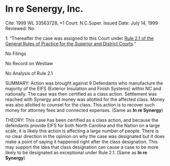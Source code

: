 # In re Senergy, Inc.

Cite: 1999 WL 33563728, *1
Court: N.C.Super.
Issued Date: July 14, 1999
Reviewed: No

1: “Thereafter the case was assigned to this Court under [Rule 2.1 of the General Rules of Practice for the Superior and District Courts](https://1.next.westlaw.com/Link/Document/FullText?findType=L&pubNum=1006366&cite=NCRSUPDR2.1&originatingDoc=Iaee46f7603f811da8ac8f235252e36df&refType=LQ&originationContext=document&transitionType=DocumentItem&ppcid=2e7719770320404aa8e5c67faf3d9f82&contextData=(sc.UserEnteredCitation)).”

No Filings

No Record on Westlaw

No Analysis of Rule 2.1

SUMMARY: Action was brought against 9 Defendants who manufacture the majority of the EIFS (Exterior Insulation and Finish Systems) within NC and nationally. The case was then certified as a class action. Settlement was reached with Synergy and money was allotted for the affected class. Money was also allotted to counsel for the class. This action is to recover such money for attorney fees and connected expenses. (Same as ****In re Synergy****)

THEORY: This case has been certified as a class action, and because the defendants provide EIFS for both North Carolina and the Nation on a large scale, it is likely this action is affecting a large number of people. There is no clear direction in the opinion on why the case was designated but it does make a point of saying it happened right after the class designation. This may support the idea that class designation can cause a case to be more likely to be designated as exceptional under Rule 2.1. (Same as ****In re Synergy****)